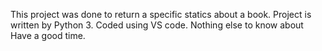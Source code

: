 This project was done to return a specific statics about a book.
Project is written by Python 3.
Coded using VS code.
Nothing else to know about
Have a good time.
